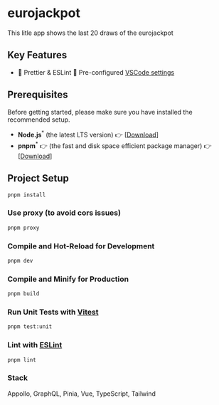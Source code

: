 # eurojackpot

This litle app shows the last 20 draws of the eurojackpot

## Key Features

- 📐 Prettier & ESLint
  🔢 Pre-configured [VSCode settings](./.vscode/settings.json)

## Prerequisites

Before getting started, please make sure you have installed the recommended setup.

- **Node.js**<sup>\*</sup> (the latest LTS version) 👉 [[Download](https://nodejs.org/en/download/)]
- **pnpm**<sup>\*</sup> 👉 (the fast and disk space efficient package manager) 👉 [[Download](https://pnpm.io/)]

## Project Setup

```sh
pnpm install
```

### Use proxy (to avoid cors issues)

```sh
pnpm proxy
```

### Compile and Hot-Reload for Development

```sh
pnpm dev
```

### Compile and Minify for Production

```sh
pnpm build
```

### Run Unit Tests with [Vitest](https://vitest.dev/)

```sh
pnpm test:unit
```

### Lint with [ESLint](https://eslint.org/)

```sh
pnpm lint
```

### Stack

Appollo, GraphQL, Pinia, Vue, TypeScript, Tailwind